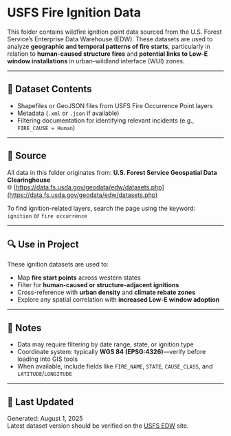 # USFS Fire Ignition Data

This folder contains wildfire ignition point data sourced from the U.S. Forest Service’s Enterprise Data Warehouse (EDW). These datasets are used to analyze **geographic and temporal patterns of fire starts**, particularly in relation to **human-caused structure fires** and **potential links to Low-E window installations** in urban–wildland interface (WUI) zones.

---

## 📁 Dataset Contents
- Shapefiles or GeoJSON files from USFS Fire Occurrence Point layers
- Metadata (`.xml` or `.json` if available)
- Filtering documentation for identifying relevant incidents (e.g., `FIRE_CAUSE = Human`)

---

## 🔗 Source
All data in this folder originates from:
**U.S. Forest Service Geospatial Data Clearinghouse**  
🌐 [https://data.fs.usda.gov/geodata/edw/datasets.php](https://data.fs.usda.gov/geodata/edw/datasets.php)

To find ignition-related layers, search the page using the keyword:  
`ignition` or `fire occurrence`

---

## 🔍 Use in Project
These ignition datasets are used to:
- Map **fire start points** across western states
- Filter for **human-caused or structure-adjacent ignitions**
- Cross-reference with **urban density** and **climate rebate zones**
- Explore any spatial correlation with **increased Low-E window adoption**

---

## 📌 Notes
- Data may require filtering by date range, state, or ignition type
- Coordinate system: typically **WGS 84 (EPSG:4326)**—verify before loading into GIS tools
- When available, include fields like `FIRE_NAME`, `STATE`, `CAUSE_CLASS`, and `LATITUDE`/`LONGITUDE`

---

## 📅 Last Updated
Generated: August 1, 2025  
Latest dataset version should be verified on the [USFS EDW](https://data.fs.usda.gov/geodata/edw/datasets.php) site.
